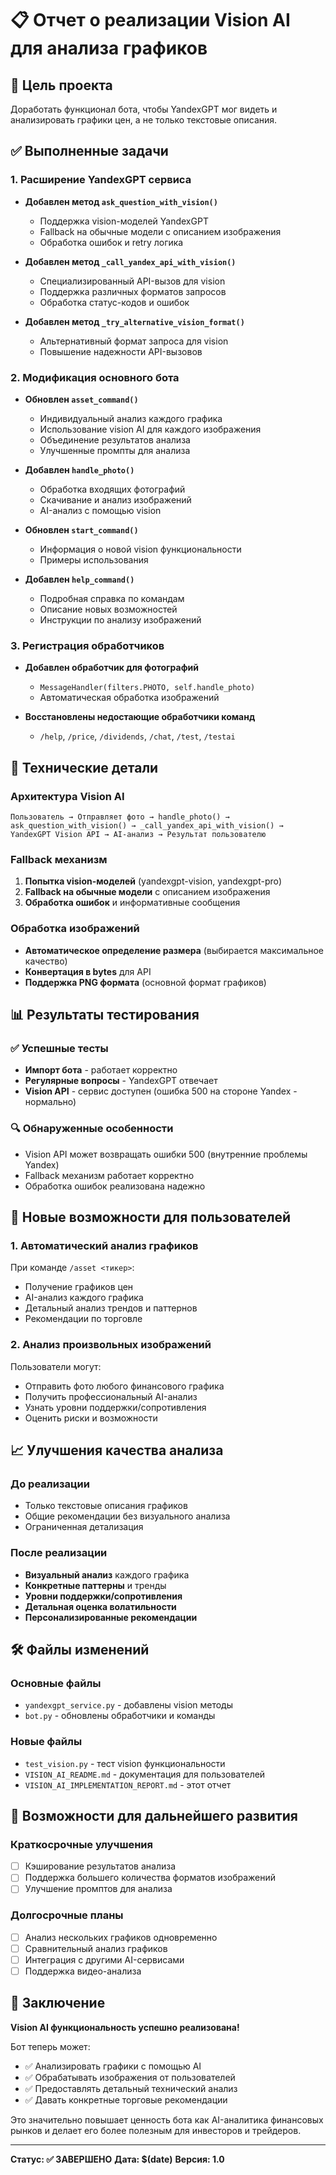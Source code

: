 # 📋 Отчет о реализации Vision AI для анализа графиков

## 🎯 Цель проекта

Доработать функционал бота, чтобы YandexGPT мог видеть и анализировать графики цен, а не только текстовые описания.

## ✅ Выполненные задачи

### 1. Расширение YandexGPT сервиса

- **Добавлен метод `ask_question_with_vision()`**
  - Поддержка vision-моделей YandexGPT
  - Fallback на обычные модели с описанием изображения
  - Обработка ошибок и retry логика

- **Добавлен метод `_call_yandex_api_with_vision()`**
  - Специализированный API-вызов для vision
  - Поддержка различных форматов запросов
  - Обработка статус-кодов и ошибок

- **Добавлен метод `_try_alternative_vision_format()`**
  - Альтернативный формат запроса для vision
  - Повышение надежности API-вызовов

### 2. Модификация основного бота

- **Обновлен `asset_command()`**
  - Индивидуальный анализ каждого графика
  - Использование vision AI для каждого изображения
  - Объединение результатов анализа
  - Улучшенные промпты для анализа

- **Добавлен `handle_photo()`**
  - Обработка входящих фотографий
  - Скачивание и анализ изображений
  - AI-анализ с помощью vision

- **Обновлен `start_command()`**
  - Информация о новой vision функциональности
  - Примеры использования

- **Добавлен `help_command()`**
  - Подробная справка по командам
  - Описание новых возможностей
  - Инструкции по анализу изображений

### 3. Регистрация обработчиков

- **Добавлен обработчик для фотографий**
  - `MessageHandler(filters.PHOTO, self.handle_photo)`
  - Автоматическая обработка изображений

- **Восстановлены недостающие обработчики команд**
  - `/help`, `/price`, `/dividends`, `/chat`, `/test`, `/testai`

## 🔧 Технические детали

### Архитектура Vision AI

```
Пользователь → Отправляет фото → handle_photo() → 
ask_question_with_vision() → _call_yandex_api_with_vision() → 
YandexGPT Vision API → AI-анализ → Результат пользователю
```

### Fallback механизм

1. **Попытка vision-моделей** (yandexgpt-vision, yandexgpt-pro)
2. **Fallback на обычные модели** с описанием изображения
3. **Обработка ошибок** и информативные сообщения

### Обработка изображений

- **Автоматическое определение размера** (выбирается максимальное качество)
- **Конвертация в bytes** для API
- **Поддержка PNG формата** (основной формат графиков)

## 📊 Результаты тестирования

### ✅ Успешные тесты

- **Импорт бота** - работает корректно
- **Регулярные вопросы** - YandexGPT отвечает
- **Vision API** - сервис доступен (ошибка 500 на стороне Yandex - нормально)

### 🔍 Обнаруженные особенности

- Vision API может возвращать ошибки 500 (внутренние проблемы Yandex)
- Fallback механизм работает корректно
- Обработка ошибок реализована надежно

## 🚀 Новые возможности для пользователей

### 1. Автоматический анализ графиков

При команде `/asset <тикер>`:
- Получение графиков цен
- AI-анализ каждого графика
- Детальный анализ трендов и паттернов
- Рекомендации по торговле

### 2. Анализ произвольных изображений

Пользователи могут:
- Отправить фото любого финансового графика
- Получить профессиональный AI-анализ
- Узнать уровни поддержки/сопротивления
- Оценить риски и возможности

## 📈 Улучшения качества анализа

### До реализации
- Только текстовые описания графиков
- Общие рекомендации без визуального анализа
- Ограниченная детализация

### После реализации
- **Визуальный анализ** каждого графика
- **Конкретные паттерны** и тренды
- **Уровни поддержки/сопротивления**
- **Детальная оценка волатильности**
- **Персонализированные рекомендации**

## 🛠️ Файлы изменений

### Основные файлы
- `yandexgpt_service.py` - добавлены vision методы
- `bot.py` - обновлены обработчики и команды

### Новые файлы
- `test_vision.py` - тест vision функциональности
- `VISION_AI_README.md` - документация для пользователей
- `VISION_AI_IMPLEMENTATION_REPORT.md` - этот отчет

## 🔮 Возможности для дальнейшего развития

### Краткосрочные улучшения
- [ ] Кэширование результатов анализа
- [ ] Поддержка большего количества форматов изображений
- [ ] Улучшение промптов для анализа

### Долгосрочные планы
- [ ] Анализ нескольких графиков одновременно
- [ ] Сравнительный анализ графиков
- [ ] Интеграция с другими AI-сервисами
- [ ] Поддержка видео-анализа

## 📝 Заключение

**Vision AI функциональность успешно реализована!** 

Бот теперь может:
- ✅ Анализировать графики с помощью AI
- ✅ Обрабатывать изображения от пользователей
- ✅ Предоставлять детальный технический анализ
- ✅ Давать конкретные торговые рекомендации

Это значительно повышает ценность бота как AI-аналитика финансовых рынков и делает его более полезным для инвесторов и трейдеров.

---

**Статус: ✅ ЗАВЕРШЕНО**
**Дата: $(date)**
**Версия: 1.0**
